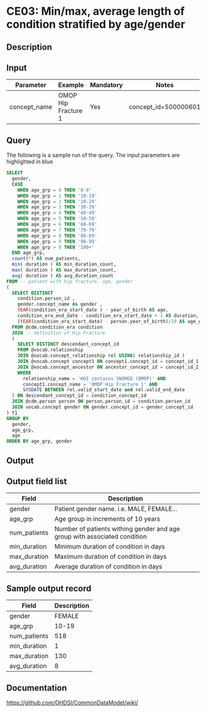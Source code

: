<!---
Group:condition era
Name:CE03 Min/max, average length of condition stratified by age/gender
Author:Patrick Ryan
CDM Version: 5.0
-->

# CE03: Min/max, average length of condition stratified by age/gender

## Description
## Input

|  Parameter |  Example |  Mandatory |  Notes |
| --- | --- | --- | --- |
| concept_name | OMOP Hip Fracture 1 |  Yes |  concept_id=500000601 |

## Query
The following is a sample run of the query. The input parameters are highlighted in blue

```sql
SELECT 
  gender, 
  CASE 
    WHEN age_grp = 0 THEN '0-9' 
    WHEN age_grp = 1 THEN '10-19' 
    WHEN age_grp = 2 THEN '20-29' 
    WHEN age_grp = 3 THEN '30-39' 
    WHEN age_grp = 4 THEN '40-49' 
    WHEN age_grp = 5 THEN '50-59' 
    WHEN age_grp = 6 THEN '60-69' 
    WHEN age_grp = 7 THEN '70-79' 
    WHEN age_grp = 8 THEN '80-89' 
    WHEN age_grp = 9 THEN '90-99' 
    WHEN age_grp > 9 THEN '100+' 
  END age_grp, 
  count(*) AS num_patients, 
  min( duration ) AS min_duration_count, 
  max( duration ) AS max_duration_count, 
  avg( duration ) AS avg_duration_count 
FROM -- patient with hip fracture, age, gender 
( 
  SELECT DISTINCT 
    condition.person_id , 
    gender.concept_name As gender , 
    YEAR(condition_era_start_date ) - year_of_birth AS age, 
    condition_era_end_date - condition_era_start_date + 1 AS duration, 
    (YEAR(condition_era_start_date) - person.year_of_birth)/10 AS age_grp 
  FROM @cdm.condition_era condition 
  JOIN -- definition of Hip Fracture 
  ( 
    SELECT DISTINCT descendant_concept_id 
    FROM @vocab.relationship 
    JOIN @vocab.concept_relationship rel USING( relationship_id ) 
    JOIN @vocab.concept concept1 ON concept1.concept_id = concept_id_1 
    JOIN @vocab.concept_ancestor ON ancestor_concept_id = concept_id_2 
    WHERE 
      relationship_name = 'HOI contains SNOMED (OMOP)' AND 
      concept1.concept_name = 'OMOP Hip Fracture 1' AND 
      SYSDATE BETWEEN rel.valid_start_date and rel.valid_end_date 
  ) ON descendant_concept_id = condition_concept_id 
  JOIN @cdm.person person ON person.person_id = condition.person_id 
  JOIN vocab.concept gender ON gender.concept_id = gender_concept_id 
) t1 
GROUP BY 
  gender, 
  age_grp, 
  age 
ORDER BY age_grp, gender
```


## Output

## Output field list

|  Field |  Description |
| --- | --- |
| gender | Patient gender name. i.e. MALE, FEMALE... |
| age_grp | Age group in increments of 10 years |
| num_patients | Number of patients withing gender and age group with associated condition |
| min_duration | Minimum duration of condition in days |
| max_duration | Maximum duration of condition in days |
| avg_duration | Average duration of condition in days |

## Sample output record

|  Field |  Description |
| --- | --- |
| gender |  FEMALE |
| age_grp |  10-19 |
| num_patients |  518 |
| min_duration |  1 |
| max_duration | 130  |
| avg_duration |  8 |

## Documentation
https://github.com/OHDSI/CommonDataModel/wiki/
